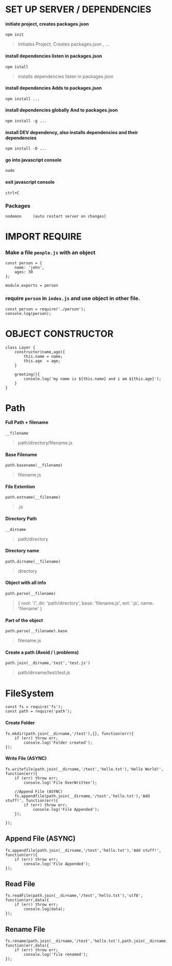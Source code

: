 # SET UP SERVER / DEPENDENCIES
#### initiate project, creates packages.json
```
npm init
```
> Initiates Project, Creates packages.json , ...
#### install dependencies listen in packages.json
```
npm istall
```
> installs dependencies listen in packages.json
#### install dependencies Adds to packages.json
```
npm install ...
```
#### install dependencies globally And to packages.json
```
npm install -g ...
```
#### install DEV dependency, also installs dependencies and their dependencies
```
npm install -D ...
```
#### go into javascript console
```
node
```
#### exit javascript console
```
ctrl+C
```
### Packages
```
nodemon 	(auto restart server on changes)
```
# IMPORT REQUIRE
### Make a file `people.js` with an object
```
const person = {
	name: 'john',
	ages: 30
};

module.exports = person
```
### require `person` in `index.js` and use object in other file.
```
const person = require('./person');
console.log(person);
```
# OBJECT CONSTRUCTOR
```
class Layer {
	constructor(name,age){
		this.name = name;
		this.age  = age;
	}

	greeting(){
		console.log('my name is ${this.name} and i am ${this.age}');
	}
}
```
# Path
#### Full Path + filename
```
__filename
```
> path/directory/filename.js

#### Base Filename
```
path.basename(__filename)
```
> filename.js

#### File Extention
```
path.extname(__filename)
```
> .js

#### Directory Path
```
__dirname
```
> path/directory

#### Directory name
```
path.dirname(__filename)
```
> directory

#### Object with all info
```
path.parse(__filename)
```
> {
root: '/',
dir: 'path/directory',
base: 'filename.js',
ext: '.js',
name: 'filename'
}
#### Part of the object
```
path.parse(__filename).base
```
> filename.js
#### Create a path  			(Avoid / \ problems)
```
path.join(__dirname,'test','test.js')
```
> path/dirname/test/test.js
# FileSystem
```
const fs = require('fs');
const path = require('path');
```

#### Create Folder
```
fs.mkdir(path.join(__dirname,'/test'),{}, function(err){
	if (err) throw err;
		console.log('Folder created');
});
```
#### Write File (ASYNC)
```
fs.writefile(path.join(__dirname,'/test','hello.txt'),'Hello World!', function(err){
	if (err) throw err;
		console.log('File OverWritten');

	//Append File (ASYNC)
	fs.appendfile(path.join(__dirname,'/test','hello.txt'),'Add stuff!', function(err){
		if (err) throw err;
			console.log('File Appended');
	});

});
```
## Append File (ASYNC)
```
fs.appendfile(path.join(__dirname,'/test','hello.txt'),'Add stuff!', function(err){
	if (err) throw err;
		console.log('File Appended');
});
```
## Read File
```
fs.readFile(path.join(__dirname,'/test','hello.txt'),'utf8', function(err,data){
	if (err) throw err;
		console.log(data);
});
```
## Rename File
```
fs.rename(path.join(__dirname,'/test','hello.txt'),path.join(__dirname,'/test','renamedfile.txt'), function(err,data){
	if (err) throw err;
		console.log('file renamed');
});
```















